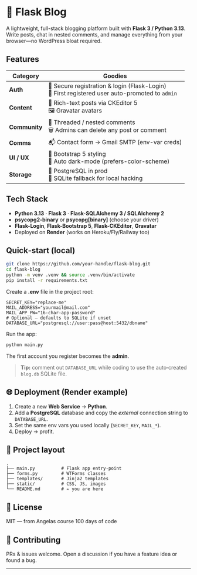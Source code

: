 # 🧪 Flask Blog

A lightweight, full-stack blogging platform built with **Flask 3 / Python 3.13**.  
Write posts, chat in nested comments, and manage everything from your browser—no WordPress bloat required.

## Features

| Category | Goodies |
|----------|---------|
| **Auth** | 🔑 Secure registration & login (Flask-Login) <br>👑 First registered user auto-promoted to <code>admin</code> |
| **Content** | 📝 Rich-text posts via CKEditor 5 <br>🖼️ Gravatar avatars |
| **Community** | 💬 Threaded / nested comments <br>🗑️ Admins can delete any post or comment |
| **Comms** | 📬 Contact form → Gmail SMTP (env-var creds) |
| **UI / UX** | 🎨 Bootstrap 5 styling <br>🌙 Auto dark-mode (prefers-color-scheme) |
| **Storage** | 🐘 PostgreSQL in prod <br>📝 SQLite fallback for local hacking |

## Tech Stack

- **Python 3.13** · **Flask 3** · **Flask-SQLAlchemy 3 / SQLAlchemy 2**
- **psycopg2-binary** or **psycopg[binary]** (choose your driver)
- **Flask-Login**, **Flask-Bootstrap 5**, **Flask-CKEditor**, **Gravatar**
- Deployed on **Render** (works on Heroku/Fly/Railway too)


## Quick‑start (local)

```bash
git clone https://github.com/your-handle/flask-blog.git
cd flask-blog
python -m venv .venv && source .venv/bin/activate
pip install -r requirements.txt
```

Create a **.env** file in the project root:

```env
SECRET_KEY="replace‑me"
MAIL_ADDRESS="yourmail@mail.com"
MAIL_APP_PW="16‑char‑app‑password"
# Optional — defaults to SQLite if unset
DATABASE_URL="postgresql://user:pass@host:5432/dbname"
```

Run the app:

```bash
python main.py   
```

The first account you register becomes the **admin**.

> **Tip:** comment out `DATABASE_URL` while coding to use the auto‑created `blog.db` SQLite file.

## 🌐 Deployment (Render example)

1. Create a new **Web Service** → **Python**.  
2. Add a **PostgreSQL** database and copy the *external* connection string to `DATABASE_URL`.  
3. Set the same env vars you used locally (`SECRET_KEY`, `MAIL_*`).  
4. Deploy → profit.

## 📂 Project layout

```
.
├── main.py          # Flask app entry‑point
├── forms.py         # WTForms classes
├── templates/       # Jinja2 templates
├── static/          # CSS, JS, images
└── README.md        # ← you are here
```

## 📝 License

MIT — from Angelas course 100 days of code

## 🤝 Contributing

PRs & issues welcome. Open a discussion if you have a feature idea or found a bug.

---

